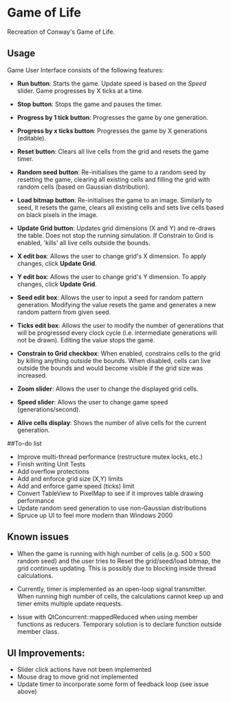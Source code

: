 # Game of Life
Recreation of Conway's Game of Life.

## Usage

Game User Interface consists of the following features:

* **Run button**: Starts the game. Update speed is based on the *Speed* slider. Game progresses by X ticks at a time.

* **Stop button**: Stops the game and pauses the timer.

* **Progress by 1 tick button**: Progresses the game by one generation.

* **Progress by x ticks button**: Progresses the game by X generations (editable).

* **Reset button**: Clears all live cells from the grid and resets the game timer.

* **Random seed button**: Re-initialises the game to a random seed by resetting the game, clearing all existing cells and filling the grid with random cells (based on Gaussian distribution).

* **Load bitmap button**: Re-initialises the game to an image. Similarly to seed, it resets the game, clears all existing cells and sets live cells based on black pixels in the image.

* **Update Grid button**: Updates grid dimensions (X and Y) and re-draws the table. Does not stop the running simulation. If Constrain to Grid is enabled, 'kills' all live cells outside the bounds.

* **X edit box**: Allows the user to change grid's X dimension. To apply changes, click **Update Grid**.

* **Y edit box**: Allows the user to change grid's Y dimension. To apply changes, click **Update Grid**.

* **Seed edit box**: Allows the user to input a seed for random pattern generation. Modifying the value resets the game and generates a new random pattern from given seed.

* **Ticks edit box**: Allows the user to modify the number of generations that will be progressed every clock cycle (i.e. intermediate generations will not be drawn). Editing the value stops the game.

* **Constrain to Grid checkbox**: When enabled, constrains cells to the grid by killing anything outside the bounds. When disabled, cells can live outside the bounds and would become visible if the grid size was increased.

* **Zoom slider**: Allows the user to change the displayed grid cells.

* **Speed slider**: Allows the user to change game speed (generations/second).

* **Alive cells display**: Shows the number of alive cells for the current generation.


##To-do list
* Improve multi-thread performance (restructure mutex locks, etc.)
* Finish writing Unit Tests
* Add overflow protections
* Add and enforce grid size (X,Y) limits
* Add and enforce game speed (ticks) limit
* Convert TableView to PixelMap to see if it improves table drawing performance
* Update random seed generation to use non-Gaussian distributions
* Spruce up UI to feel more modern than Windows 2000

## Known issues
* When the game is running with high number of cells (e.g. 500 x 500 random seed) and the user tries to Reset the grid/seed/load bitmap, the grid continues updating. This is possibly due to blocking inside thread calculations.

* Currently, timer is implemented as an open-loop signal transmitter. When running high number of cells, the calculations cannot keep up and timer emits multiple update requests. 

* Issue with QtConcurrent::mappedReduced when using member functions as reducers. Temporary solution is to declare function outside member class.

## UI Improvements:
* Slider click actions have not been implemented
* Mouse drag to move grid not implemented
* Update timer to incorporate some form of feedback loop (see issue above)
